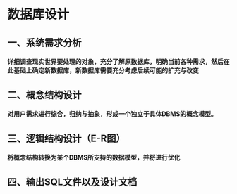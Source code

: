 # 数据库设计
## 一、系统需求分析
#### 详细调查现实世界要处理的对象，充分了解原数据库，明确当前各种需求，然后在此基础上确定新数据库，新数据库需要充分考虑后续可能的扩充与改变
## 二、概念结构设计
#### 对用户需求进行综合，归纳与抽象，形成一个独立于具体DBMS的概念模型。
## 三、逻辑结构设计（E-R图） 
#### 将概念结构转换为某个DBMS所支持的数据模型，并将进行优化
## 四、输出SQL文件以及设计文档
 
